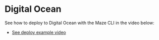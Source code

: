 # Digital Ocean

See how to deploy to Digital Ocean with the Maze CLI in the video below:

* [See deploy example video](https://www.youtube.com/watch?v=EhOPNKNjdBw)

